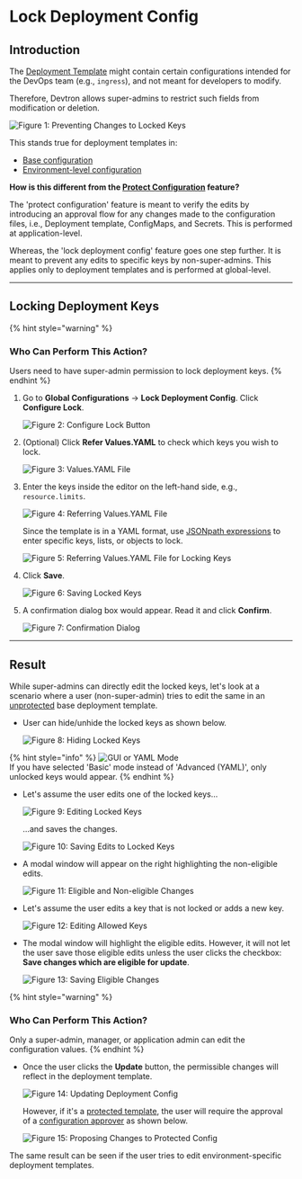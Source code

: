 # Lock Deployment Config

## Introduction

The [Deployment Template](../../reference/glossary.md#base-deployment-template) might contain certain configurations intended for the DevOps team (e.g., `ingress`), and not meant for developers to modify. 

Therefore, Devtron allows super-admins to restrict such fields from modification or deletion.

![Figure 1: Preventing Changes to Locked Keys](https://devtron-public-asset.s3.us-east-2.amazonaws.com/images/global-configurations/lock-dt/not-eligible-changes.jpg)

This stands true for deployment templates in:
* [Base configuration](../../user-guide/creating-application/deployment-template.md)
* [Environment-level configuration](../../user-guide/creating-application/environment-overrides.md)

**How is this different from the [Protect Configuration](../../user-guide/creating-application/config-approval.md) feature?**

The 'protect configuration' feature is meant to verify the edits by introducing an approval flow for any changes made to the configuration files, i.e., Deployment template, ConfigMaps, and Secrets. This is performed at application-level.

Whereas, the 'lock deployment config' feature goes one step further. It is meant to prevent any edits to specific keys by non-super-admins. This applies only to deployment templates and is performed at global-level.

---

## Locking Deployment Keys

{% hint style="warning" %}
### Who Can Perform This Action?
Users need to have super-admin permission to lock deployment keys.
{% endhint %}

1. Go to **Global Configurations** → **Lock Deployment Config**. Click **Configure Lock**.

    ![Figure 2: Configure Lock Button](https://devtron-public-asset.s3.us-east-2.amazonaws.com/images/global-configurations/lock-dt/lock-deployment-config.jpg)

2. (Optional) Click **Refer Values.YAML** to check which keys you wish to lock.

    ![Figure 3: Values.YAML File](https://devtron-public-asset.s3.us-east-2.amazonaws.com/images/global-configurations/lock-dt/values-yaml.jpg)

3. Enter the keys inside the editor on the left-hand side, e.g., `resource.limits`.

    ![Figure 4: Referring Values.YAML File](https://devtron-public-asset.s3.us-east-2.amazonaws.com/images/global-configurations/lock-dt/side-by-side.jpg)

    Since the template is in a YAML format, use <a href="https://goessner.net/articles/JsonPath/index.html" target="_blank">JSONpath expressions</a> to enter specific keys, lists, or objects to lock.

    ![Figure 5: Referring Values.YAML File for Locking Keys](https://devtron-public-asset.s3.us-east-2.amazonaws.com/images/global-configurations/lock-dt/autoscaling-lock.jpg)

4. Click **Save**. 

    ![Figure 6: Saving Locked Keys](https://devtron-public-asset.s3.us-east-2.amazonaws.com/images/global-configurations/lock-dt/saving-locked-keys.jpg)

5. A confirmation dialog box would appear. Read it and click **Confirm**.

    ![Figure 7: Confirmation Dialog](https://devtron-public-asset.s3.us-east-2.amazonaws.com/images/global-configurations/lock-dt/confirmation.jpg)

---

## Result

While super-admins can directly edit the locked keys, let's look at a scenario where a user (non-super-admin) tries to edit the same in an [unprotected](../../user-guide/creating-application/config-approval.md) base deployment template.

* User can hide/unhide the locked keys as shown below.

    ![Figure 8: Hiding Locked Keys](https://devtron-public-asset.s3.us-east-2.amazonaws.com/images/global-configurations/lock-dt/hide-locked-keys.gif)

{% hint style="info" %}
<span><img src="https://devtron-public-asset.s3.us-east-2.amazonaws.com/images/global-configurations/lock-dt/mode.jpg" alt="GUI or YAML Mode"></span> <br />
If you have selected 'Basic' mode instead of 'Advanced (YAML)', only unlocked keys would appear.
{% endhint %}

* Let's assume the user edits one of the locked keys...

    ![Figure 9: Editing Locked Keys](https://devtron-public-asset.s3.us-east-2.amazonaws.com/images/global-configurations/lock-dt/change-locked-values.gif)

    ...and saves the changes.

    ![Figure 10: Saving Edits to Locked Keys](https://devtron-public-asset.s3.us-east-2.amazonaws.com/images/global-configurations/lock-dt/changing-values.jpg)

* A modal window will appear on the right highlighting the non-eligible edits.

    ![Figure 11: Eligible and Non-eligible Changes](https://devtron-public-asset.s3.us-east-2.amazonaws.com/images/global-configurations/lock-dt/not-eligible-changes.jpg)

* Let's assume the user edits a key that is not locked or adds a new key.

    ![Figure 12: Editing Allowed Keys](https://devtron-public-asset.s3.us-east-2.amazonaws.com/images/global-configurations/lock-dt/changing-allowed-values.jpg)

* The modal window will highlight the eligible edits. However, it will not let the user save those eligible edits unless the user clicks the checkbox: **Save changes which are eligible for update**.

    ![Figure 13: Saving Eligible Changes](https://devtron-public-asset.s3.us-east-2.amazonaws.com/images/global-configurations/lock-dt/saving-allowed-changes.jpg)

{% hint style="warning" %}
### Who Can Perform This Action?
Only a super-admin, manager, or application admin can edit the configuration values. 
{% endhint %}

* Once the user clicks the **Update** button, the permissible changes will reflect in the deployment template. 

    ![Figure 14: Updating Deployment Config](https://devtron-public-asset.s3.us-east-2.amazonaws.com/images/global-configurations/lock-dt/updating-changes.jpg)

    However, if it's a [protected template](../../user-guide/creating-application/config-approval.md), the user will require the approval of a [configuration approver](./user-access.md#role-based-access-levels) as shown below.

    ![Figure 15: Proposing Changes to Protected Config](https://devtron-public-asset.s3.us-east-2.amazonaws.com/images/global-configurations/lock-dt/proposing-changes.jpg)

The same result can be seen if the user tries to edit environment-specific deployment templates.

